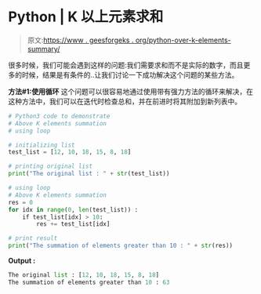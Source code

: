 # Python | K 以上元素求和

> 原文:[https://www . geesforgeks . org/python-over-k-elements-summary/](https://www.geeksforgeeks.org/python-above-k-elements-summation/)

很多时候，我们可能会遇到这样的问题:我们需要求和而不是实际的数字，而且更多的时候，结果是有条件的..让我们讨论一下成功解决这个问题的某些方法。

**方法#1:使用循环**
这个问题可以很容易地通过使用带有强力方法的循环来解决，在这种方法中，我们可以在迭代时检查总和，并在前进时将其附加到新列表中。

```py
# Python3 code to demonstrate
# Above K elements summation
# using loop

# initializing list 
test_list = [12, 10, 18, 15, 8, 18]

# printing original list
print("The original list : " + str(test_list))

# using loop
# Above K elements summation
res = 0
for idx in range(0, len(test_list)) :
    if test_list[idx] > 10:
        res += test_list[idx]

# print result
print("The summation of elements greater than 10 : " + str(res))
```

**Output :**

```py
The original list : [12, 10, 18, 15, 8, 18]
The summation of elements greater than 10 : 63

```